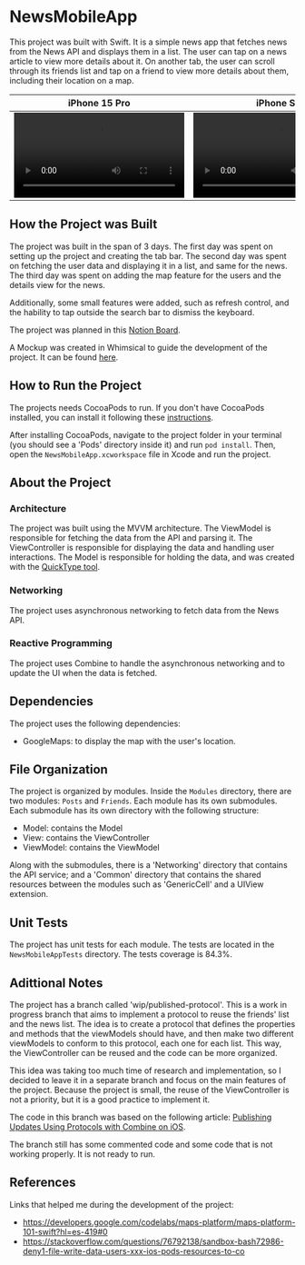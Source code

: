 # NewsMobileApp

This project was built with Swift. It is a simple news app that fetches news from the News API and displays them in a list. The user can tap on a news article to view more details about it.
On another tab, the user can scroll through its friends list and tap on a friend to view more details about them, including their location on a map.

| iPhone 15 Pro                                                                                                       | iPhone SE                                                                                                       |
|-----------------------------------------------------------------------------------------------------------------|-----------------------------------------------------------------------------------------------------------------|
| ![](/Evidence/iPhone15Pro.mov ) | ![](/Evidence/iPhoneSE.mov) |


## How the Project was Built

The project was built in the span of 3 days. The first day was spent on setting up the project and creating the tab bar. The second day was spent on fetching the user data and displaying it in a list, and same for the news. The third day was spent on adding the map feature for the users and the details view for the news.

Additionally, some small features were added, such as refresh control, and the hability to tap outside the search bar to dismiss the keyboard.

The project was planned in this [Notion Board](https://aldanarastrelli.notion.site/iOS-Technical-Challenge-d6ae227ae84e4c92b262e35791032605?pvs=4).

A Mockup was created in Whimsical to guide the development of the project. It can be found [here](https://whimsical.com/newsmobileapp-4TSdg5swN8K9Y6Hoj1e8bg).

## How to Run the Project
The projects needs CocoaPods to run. If you don't have CocoaPods installed, you can install it following these [instructions](https://stackoverflow.com/questions/20755044/how-do-i-install-cocoapods).

After installing CocoaPods, navigate to the project folder in your terminal (you should see a 'Pods' directory inside it) and run `pod install`. Then, open the `NewsMobileApp.xcworkspace` file in Xcode and run the project.

## About the Project
### Architecture
The project was built using the MVVM architecture. The ViewModel is responsible for fetching the data from the API and parsing it. The ViewController is responsible for displaying the data and handling user interactions. The Model is responsible for holding the data, and was created with the [QuickType tool](https://app.quicktype.io/).

### Networking
The project uses asynchronous networking to fetch data from the News API.

### Reactive Programming
The project uses Combine to handle the asynchronous networking and to update the UI when the data is fetched.

## Dependencies
The project uses the following dependencies:
- GoogleMaps: to display the map with the user's location.

## File Organization
The project is organized by modules. Inside the `Modules` directory, there are two modules: `Posts` and `Friends`. Each module has its own submodules. Each submodule has its own directory with the following structure:

- Model: contains the Model
- View: contains the ViewController
- ViewModel: contains the ViewModel

Along with the submodules, there is a 'Networking' directory that contains the API service; and a 'Common' directory that contains the shared resources between the modules such as 'GenericCell' and a UIView extension.

## Unit Tests
The project has unit tests for each module. The tests are located in the `NewsMobileAppTests` directory.
The tests coverage is 84.3%.

## Adittional Notes
The project has a branch called 'wip/published-protocol'. This is a work in progress branch that aims to implement a protocol to reuse the friends' list and the news list. The idea is to create a protocol that defines the properties and methods that the viewModels should have, and then make two different viewModels to conform to this protocol, each one for each list.
This way, the ViewController can be reused and the code can be more organized.

This idea was taking too much time of research and implementation, so I decided to leave it in a separate branch and focus on the main features of the project. Because the project is small, the reuse of the ViewController is not a priority, but it is a good practice to implement it.

The code in this branch was based on the following article: [Publishing Updates Using Protocols with Combine on iOS](https://www.kiloloco.com/articles/013-published-protocols-with-combine-on-ios/).

The branch still has some commented code and some code that is not working properly. It is not ready to run.

## References
Links that helped me during the development of the project:
- https://developers.google.com/codelabs/maps-platform/maps-platform-101-swift?hl=es-419#0
- https://stackoverflow.com/questions/76792138/sandbox-bash72986-deny1-file-write-data-users-xxx-ios-pods-resources-to-co
